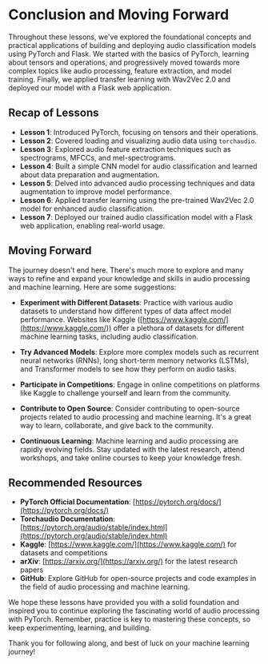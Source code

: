 # Conclusion and Moving Forward

Throughout these lessons, we've explored the foundational concepts and practical applications of building and deploying audio classification models using PyTorch and Flask. We started with the basics of PyTorch, learning about tensors and operations, and progressively moved towards more complex topics like audio processing, feature extraction, and model training. Finally, we applied transfer learning with Wav2Vec 2.0 and deployed our model with a Flask web application.

## Recap of Lessons

- **Lesson 1**: Introduced PyTorch, focusing on tensors and their operations.
- **Lesson 2**: Covered loading and visualizing audio data using `torchaudio`.
- **Lesson 3**: Explored audio feature extraction techniques such as spectrograms, MFCCs, and mel-spectrograms.
- **Lesson 4**: Built a simple CNN model for audio classification and learned about data preparation and augmentation.
- **Lesson 5**: Delved into advanced audio processing techniques and data augmentation to improve model performance.
- **Lesson 6**: Applied transfer learning using the pre-trained Wav2Vec 2.0 model for enhanced audio classification.
- **Lesson 7**: Deployed our trained audio classification model with a Flask web application, enabling real-world usage.

## Moving Forward

The journey doesn't end here. There's much more to explore and many ways to refine and expand your knowledge and skills in audio processing and machine learning. Here are some suggestions:

- **Experiment with Different Datasets**: Practice with various audio datasets to understand how different types of data affect model performance. Websites like Kaggle ([https://www.kaggle.com/](https://www.kaggle.com/)) offer a plethora of datasets for different machine learning tasks, including audio classification.

- **Try Advanced Models**: Explore more complex models such as recurrent neural networks (RNNs), long short-term memory networks (LSTMs), and Transformer models to see how they perform on audio tasks.

- **Participate in Competitions**: Engage in online competitions on platforms like Kaggle to challenge yourself and learn from the community.

- **Contribute to Open Source**: Consider contributing to open-source projects related to audio processing and machine learning. It's a great way to learn, collaborate, and give back to the community.

- **Continuous Learning**: Machine learning and audio processing are rapidly evolving fields. Stay updated with the latest research, attend workshops, and take online courses to keep your knowledge fresh.

## Recommended Resources

- **PyTorch Official Documentation**: [https://pytorch.org/docs/](https://pytorch.org/docs/)
- **Torchaudio Documentation**: [https://pytorch.org/audio/stable/index.html](https://pytorch.org/audio/stable/index.html)
- **Kaggle**: [https://www.kaggle.com/](https://www.kaggle.com/) for datasets and competitions
- **arXiv**: [https://arxiv.org/](https://arxiv.org/) for the latest research papers
- **GitHub**: Explore GitHub for open-source projects and code examples in the field of audio processing and machine learning.

We hope these lessons have provided you with a solid foundation and inspired you to continue exploring the fascinating world of audio processing with PyTorch. Remember, practice is key to mastering these concepts, so keep experimenting, learning, and building.

Thank you for following along, and best of luck on your machine learning journey!
